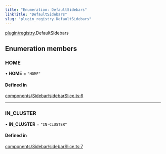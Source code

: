 ```yaml
---
title: "Enumeration: DefaultSidebars"
linkTitle: "DefaultSidebars"
slug: "plugin_registry.DefaultSidebars"
---
```


[plugin/registry](../modules/plugin_registry.md).DefaultSidebars

## Enumeration members

### HOME

• **HOME** = `"HOME"`

#### Defined in

[components/Sidebar/sidebarSlice.ts:6](https://github.com/headlamp-k8s/headlamp/blob/45b84205/frontend/src/components/Sidebar/sidebarSlice.ts#L6)

___

### IN\_CLUSTER

• **IN\_CLUSTER** = `"IN-CLUSTER"`

#### Defined in

[components/Sidebar/sidebarSlice.ts:7](https://github.com/headlamp-k8s/headlamp/blob/45b84205/frontend/src/components/Sidebar/sidebarSlice.ts#L7)
